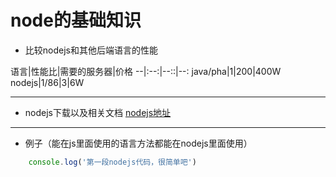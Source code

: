 # node的基础知识

* 比较nodejs和其他后端语言的性能

语言|性能比|需要的服务器|价格
--|:--:|--::|--:
java/pha|1|200|400W
nodejs|1/86|3|6W

---

* nodejs下载以及相关文档
[nodejs地址](https://nodejs.org/en/)

---

* 例子（能在js里面使用的语言方法都能在nodejs里面使用）

```js
    console.log('第一段nodejs代码，很简单吧')
```